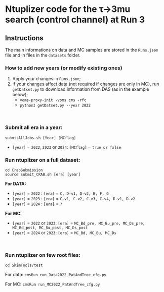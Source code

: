 # Ntuplizer code for the τ&rarr;3mu search (control channel) at Run 3

## Instructions
The main informations on data and MC samples are stored in the `Runs.json` file and in files in the `datasets` folder.
### How to add new years (or modify existing ones)
1. Apply your changes in `Runs.json`;
2. If your changes affect data (not required if changes are only in MC), run `getDatset.py` to download information from DAS (as in the example below);
    - `voms-proxy-init -voms cms -rfc`
    - `python3 getDatset.py --year 2022` 

<p>&nbsp;</p>

### Submit all era in a year:
```
submitAllJobs.sh [Year] [MCflag]
```
* `[year]` = `2022`,  `2023` or `2024`: `[MCflag]` = `true or false`

### Run ntuplizer on a full dataset:
```
cd CrabSubmission
source submit_CRAB.sh [era] [year] 
```
**For DATA:**

* `[year]` = `2022` : `[era]` = `C, D-v1, D-v2, E, F, G`
* `[year]` = `2023` : `[era]` = `C-v1, C-v2, C-v3, C-v4, D-v1, D-v2`
* `[year]` = `2024` : `[era]` = `?`

**For MC:**

* `[year]` = `2022` or  `2023`: `[era]` = `MC_Bd_pre, MC_Bu_pre, MC_Ds_pre, MC_Bd_post, MC_Bu_post, MC_Ds_post`
* `[year]` = `2024` or  `2023`: `[era]` = `MC_Bd, MC_Bu, MC_Ds`

<p>&nbsp;</p>

### Run ntuplizer on few root files:

`cd SkimTools/test`

For data: `cmsRun run_Data2022_PatAndTree_cfg.py`

For MC: `cmsRun run_MC2022_PatAndTree_cfg.py`

<p>&nbsp;</p>
